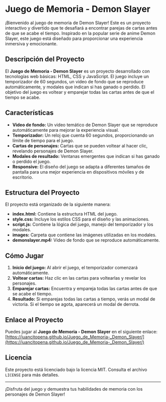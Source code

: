 # Juego de Memoria - Demon Slayer

¡Bienvenido al juego de memoria de Demon Slayer! Este es un proyecto interactivo y divertido que te desafiará a encontrar parejas de cartas antes de que se acabe el tiempo. Inspirado en la popular serie de anime Demon Slayer, este juego está diseñado para proporcionar una experiencia inmersiva y emocionante.

## Descripción del Proyecto

El **Juego de Memoria - Demon Slayer** es un proyecto desarrollado con tecnologías web básicas: HTML, CSS y JavaScript. El juego incluye un temporizador de 60 segundos, un video de fondo que se reproduce automáticamente, y modales que indican si has ganado o perdido. El objetivo del juego es voltear y emparejar todas las cartas antes de que el tiempo se acabe.

## Características

- **Video de fondo:** Un video temático de Demon Slayer que se reproduce automáticamente para mejorar la experiencia visual.
- **Temporizador:** Un reloj que cuenta 60 segundos, proporcionando un límite de tiempo para el juego.
- **Cartas de personajes:** Cartas que se pueden voltear al hacer clic, revelando personajes de Demon Slayer.
- **Modales de resultado:** Ventanas emergentes que indican si has ganado o perdido el juego.
- **Responsive:** El diseño del juego se adapta a diferentes tamaños de pantalla para una mejor experiencia en dispositivos móviles y de escritorio.

## Estructura del Proyecto

El proyecto está organizado de la siguiente manera:

- **index.html:** Contiene la estructura HTML del juego.
- **style.css:** Incluye los estilos CSS para el diseño y las animaciones.
- **script.js:** Contiene la lógica del juego, manejo del temporizador y los modales.
- **images:** Carpeta que contiene las imágenes utilizadas en los modales.
- **demonslayer.mp4:** Video de fondo que se reproduce automáticamente.

## Cómo Jugar

1. **Inicio del juego:** Al abrir el juego, el temporizador comenzará automáticamente.
2. **Voltear cartas:** Haz clic en las cartas para voltearlas y revelar los personajes.
3. **Emparejar cartas:** Encuentra y empareja todas las cartas antes de que se acabe el tiempo.
4. **Resultado:** Si emparejas todas las cartas a tiempo, verás un modal de victoria. Si el tiempo se agota, aparecerá un modal de derrota.

## Enlace al Proyecto

Puedes jugar al **Juego de Memoria - Demon Slayer** en el siguiente enlace:
[https://juancitopena.github.io/Juego_de_Memoria-_Demon_Slayer/](https://juancitopena.github.io/Juego_de_Memoria-_Demon_Slayer/)

## Licencia

Este proyecto está licenciado bajo la licencia MIT. Consulta el archivo `LICENSE` para más detalles.

---

¡Disfruta del juego y demuestra tus habilidades de memoria con los personajes de Demon Slayer!

